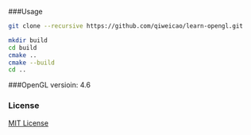 ###Usage
```bash
git clone --recursive https://github.com/qiweicao/learn-opengl.git

mkdir build
cd build
cmake ..
cmake --build
cd ..
```
###OpenGL
versioin: 4.6
### License

[MIT License](http://opensource.org/licenses/MIT)